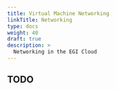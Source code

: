 ```yaml
---
title: Virtual Machine Networking
linkTitle: Networking
type: docs
weight: 40
draft: true
description: >
  Networking in the EGI Cloud
---
```


## TODO
